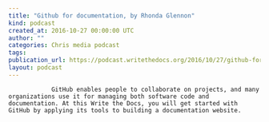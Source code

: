 ```yaml
---
title: "Github for documentation, by Rhonda Glennon"
kind: podcast
created_at: 2016-10-27 00:00:00 UTC
author: ""
categories: Chris media podcast
tags: 
publication_url: https://podcast.writethedocs.org/2016/10/27/github-for-docs-rhonda-glennon/
layout: podcast
---
```


                GitHub enables people to collaborate on projects, and many organizations use it for managing both software code and documentation. At this Write the Docs, you will get started with GitHub by applying its tools to building a documentation website.
            